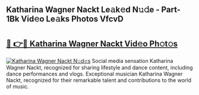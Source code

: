 ## Katharina Wagner Nackt Le𝚊k𝚎d N𝚞𝚍e - Part-1Bk Vid𝚎o Le𝚊ks Photos VfcvD

# <h2><a href="http://fb2x698.evod.top/?m=Katharina+Wagner+Nackt">🔗 👉🔴 Katharina Wagner Nackt Vid𝚎o Ph𝚘t𝚘s</a></h2>

[![Katharina Wagner Nackt N𝚞d𝚎s](https://i.imgur.com/8V9OHl7.gif)](http://fb2x698.evod.top/?m=Katharina+Wagner+Nackt)
Social media sensation Katharina Wagner Nackt, recognized for sharing lifestyle and dance content, including dance performances and vlogs. Exceptional musician Katharina Wagner Nackt, recognized for their remarkable talent and contributions to the world of music. 
